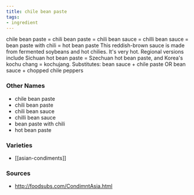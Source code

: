 ```yaml
---
title: chile bean paste
tags:
- ingredient
---
```

chile bean paste = chili bean paste = chili bean sauce = chilli bean sauce = bean paste with chili = hot bean paste This reddish-brown sauce is made from fermented soybeans and hot chilies. It's very hot. Regional versions include Sichuan hot bean paste = Szechuan hot bean paste, and Korea's kochu chang = kochujang. Substitutes: bean sauce + chile paste OR bean sauce + chopped chile peppers

### Other Names

* chile bean paste
* chili bean paste
* chili bean sauce
* chilli bean sauce
* bean paste with chili
* hot bean paste

### Varieties

* [[asian-condiments]]

### Sources
* http://foodsubs.com/CondimntAsia.html
